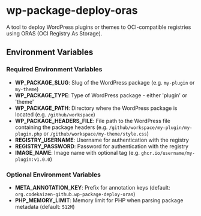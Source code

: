 # wp-package-deploy-oras

A tool to deploy WordPress plugins or themes to OCI-compatible registries using ORAS (OCI Registry As Storage).

## Environment Variables

### Required Environment Variables

- **WP_PACKAGE_SLUG**: Slug of the WordPress package (e.g. `my-plugin` or `my-theme`)
- **WP_PACKAGE_TYPE**: Type of WordPress package - either 'plugin' or 'theme'
- **WP_PACKAGE_PATH**: Directory where the WordPress package is located (e.g. `/github/workspace`)
- **WP_PACKAGE_HEADERS_FILE**: File path to the WordPress file containing the package headers (e.g. `/github/workspace/my-plugin/my-plugin.php` or `/github/workspace/my-theme/style.css`)
- **REGISTRY_USERNAME**: Username for authentication with the registry
- **REGISTRY_PASSWORD**: Password for authentication with the registry
- **IMAGE_NAME**: Image name with optional tag (e.g. `ghcr.io/username/my-plugin:v1.0.0`)


### Optional Environment Variables

- **META_ANNOTATION_KEY**: Prefix for annotation keys (default: `org.codekaizen-github.wp-package-deploy-oras`)
- **PHP_MEMORY_LIMIT**: Memory limit for PHP when parsing package metadata (default: `512M`)
